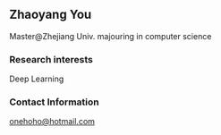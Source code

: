 ## Zhaoyang You

Master@Zhejiang Univ. 
majouring in computer science

### Research interests

Deep Learning

### Contact Information

onehoho@hotmail.com

